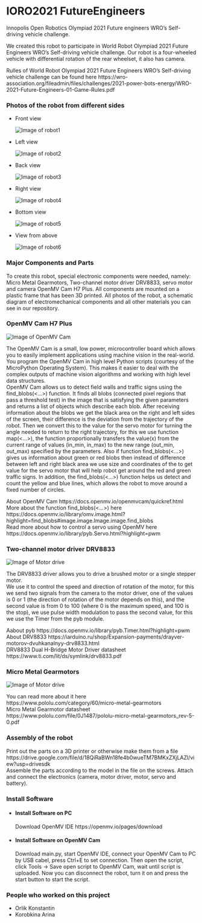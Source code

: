 # IORO2021 FutureEngineers
<p>Innopolis Open Robotics Olympiad 2021 Future engineers WRO’s Self-driving vehicle challenge.</p>
<p>We created this robot to participate in World Robot Olympiad 2021 Future Engineers WRO’s Self-driving vehicle challenge.
Our robot is a four-wheeled vehicle with differential rotation of the rear wheelset, it also has сamera.</p>

<p>Rulles of World Robot Olympiad 2021 Future Engineers WRO’s Self-driving vehicle challenge can be found here https://wro-association.org/fileadmin/files/challenges/2021-power-bots-energy/WRO-2021-Future-Engineers-01-Game-Rules.pdf</p>

<h3>Photos of the robot from different sides</h3>
<ul><li>Front view</li>
	
![Image of robot1](https://github.com/Glaurung2000/images/blob/master/photo_2021-09-23_17-11-24.jpg)

<li>Left view</li>
	
![Image of robot2](https://github.com/Glaurung2000/images/blob/master/photo_2021-09-23_17-12-11.jpg)
	
<li>Back view</li>

![Image of robot3](https://github.com/Glaurung2000/images/blob/master/photo_2021-09-23_17-12-03.jpg)

<li>Right view</li>
	
![Image of robot4](https://github.com/Glaurung2000/images/blob/master/photo_2021-09-23_17-11-50.jpg)

<li>Bottom view</li>

![Image of robot5](https://github.com/Glaurung2000/images/blob/master/photo_2021-09-23_17-12-25.jpg)

<li>View from above</li>
	
![Image of robot6](https://github.com/Glaurung2000/images/blob/master/photo_2021-09-23_17-12-19.jpg)

</ul>

<h3>Major Components and Parts</h3>
<p>To create this robot, special electronic components were needed, namely: Micro Metal Gearmotors, Two-channel motor driver DRV8833, servo motor and camera OpenMV Cam H7 Plus. All components are mounted on a plastic frame that has been 3D printed. All photos of the robot, a schematic diagram of electromechanical components and all other materials you can see in our repository.</p>

<h3>OpenMV Cam H7 Plus</h3>

![Image of OpenMV Cam](https://github.com/Glaurung2000/images/blob/master/pinout-openmv-cam-h7-plus-ov5640.png)

<p>The OpenMV Cam is a small, low power, microcontroller board which allows you to easily implement applications using machine vision in the real-world. You program the OpenMV Cam in high level Python scripts (courtesy of the MicroPython Operating System). This makes it easier to deal with the complex outputs of machine vision algorithms and working with high level data structures.</br>
OpenMV Cam allows us to detect field walls and traffic signs using the find_blobs(<...>) function. It finds all blobs (connected pixel regions that pass a threshold test) in the image that is satisfying the given parameters and returns a list of objects which describe each blob. After receiving information about the blobs we get the black area on the right and left sides of the screen, their difference is the deviation from the trajectory of the robot. Then we convert this to the value for the servo motor for turning the angle needed to return to the right trajectory, for this we use function map(<...>), the function proportionally transfers the value(x) from the current range of values (in_min, in_max) to the new range (out_min, out_max) specified by the parameters. Also if function find_blobs(<...>) gives us information about green or red blobs then instead of difference between left and right black area we use size and coordinates of the to get value for the servo motor that will help robot get around the red and green traffic signs. In addition, the find_blobs(<...>) function helps us detect and count the yellow and blue lines, which allows the robot to move around a fixed number of circles.</p>

<p>About OpenMV Cam https://docs.openmv.io/openmvcam/quickref.html</br>
More about the function find_blobs(<...>) here https://docs.openmv.io/library/omv.image.html?highlight=find_blobs#image.image.Image.image.find_blobs</br>
Read more about how to control a servo using OpenMV here https://docs.openmv.io/library/pyb.Servo.html?highlight=pwm</p>

<h3>Two-channel motor driver DRV8833</h3>

![Image of Motor drive](https://github.com/Glaurung2000/images/blob/master/DRV8833.jpg)

<p>The DRV8833 driver allows you to drive a brushed motor or a single stepper motor.</br>
We use it to control the speed and direction of rotation of the motor, for this we send two signals from the camera to the motor driver, one of the values is 0 or 1 (the direction of rotation of the motor depends on this), and the second value is from 0 to 100 (where 0 is the maximum speed, and 100 is the stop), we use pulse width modulation to pass the second value, for this we use the Timer from the pyb module.</p> 

<p>Aabout pyb https://docs.openmv.io/library/pyb.Timer.html?highlight=pwm</br>
About DRV8833 https://iarduino.ru/shop/Expansion-payments/drayver-motorov-dvuhkanalnyy-drv8833.html</br>
DRV8833 Dual H-Bridge Motor Driver datasheet https://www.ti.com/lit/ds/symlink/drv8833.pdf</p>


<h3>Micro Metal Gearmotors</h3>

![Image of Motor drive](https://github.com/Glaurung2000/images/blob/master/motor.jpg)

<p>You can read more about it here https://www.pololu.com/category/60/micro-metal-gearmotors </br>
 Micro Metal Gearmotor datasheet https://www.pololu.com/file/0J1487/pololu-micro-metal-gearmotors_rev-5-0.pdf</p>


<h3>Assembly of the robot</h3>
<p> Print out the parts on a 3D printer or otherwise make them from a file https://drive.google.com/file/d/18QiRaBWn18fe4b0wueTM7BMKxZXjLAZl/view?usp=drivesdk </br>
Assemble the parts according to the model in the file on the screws. Attach and connect the electronics (camera, motor driver, motor, servo and battery).</p>

<h3>Install Software</h3>
<ul><li><h4>Install Software on PC</h4></li>
<p>Download OpenMV IDE https://openmv.io/pages/download</p>
<li><h4>Install Software on OpenMV Cam</h4></li>
<p>Download main.py, start OpenMV IDE, connect your OpenMV Cam to PC by USB cabel, press Ctrl+E to set connection. Then open the script, click Tools -> 
Save open script to OpenMV Cam, wait until script is uploaded. Now you can disconnect the robot, turn it on and press the start button to start the script.</p></ul>


<h3>People who worked on this project</h3>
	<ul><li>Orlik Konstantin</li>
	<li>Korobkina Arina</li></ul>
